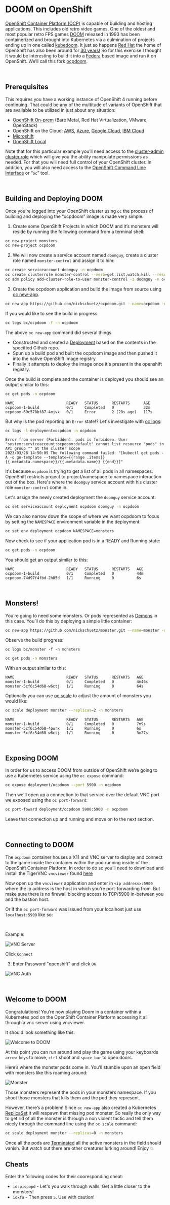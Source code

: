 # DOOM on OpenShift

[OpenShift Container Platform (OCP)](https://www.openshift.com) is capable of building and hosting applications. This includes old retro video games. One of the oldest and most popular retro FPS games [DOOM](https://en.wikipedia.org/wiki/Doom_(1993_video_game)) released in 1993 has been containerized and brought into Kubernetes via a culmination of projects ending up in one called [kubedoom](https://github.com/storax/kubedoom). It just so happens [Red Hat](www.redhat.com) the home of OpenShift has also been around for [30 years!](https://twitter.com/i/status/1640053183400771584) So for this exercise I thought it would be interesting to build it into a [Fedora](https://getfedora.org/) based image and run it on OpenShift. We’ll call this fork [ocpdoom](https://github.com/nickschuetz/ocpdoom).

<br>

## Prerequisites

This requires you have a working instance of OpenShift 4 running before continuing. That could be any of the multitude of variants of OpenShift that are available to be utilized in just about any situation:

* [OpenShift On-prem](https://docs.openshift.com/container-platform/4.12/installing/installing_on_prem_assisted/installing-on-prem-assisted.html) (Bare Metal, Red Hat Virtualization, VMware, OpenStack)
* OpenShift on the Cloud: [AWS](https://aws.amazon.com/rosa/), [Azure](https://azure.microsoft.com/en-us/products/openshift), [Google Cloud](https://console.cloud.google.com/marketplace/browse?q=red%20hat%20openshift&pli=1), [IBM Cloud](https://www.ibm.com/cloud/openshift)
* [Microshift](https://github.com/openshift/microshift)
* <a href="https://developers.redhat.com/products/openshift-local/overview" target="_blank">OpenShift Local</a>

Note that for this particular example you’ll need access to the [cluster-admin cluster role](https://docs.openshift.com/container-platform/4.12/authentication/using-rbac.html#:~:text=Cluster%20administrators%20can%20use%20the,has%20access%20to%20their%20projects.) which will give you the ability manipulate permissions as needed. For that you will need full control of your OpenShift cluster. In addition, you will also need access to the [OpenShift Command Line Interface](https://docs.openshift.com/container-platform/4.12/cli_reference/openshift_cli/getting-started-cli.html) or “`oc`” tool.

<br>

## Building and Deploying DOOM

Once you’re logged into your OpenShift cluster using `oc` the process of building and deploying the “ocpdoom” image is made very simple.

1. Create some OpenShift Projects in which DOOM and it’s monsters will reside by running the following command from a terminal shell:

```bash
oc new-project monsters
oc new-project ocpdoom
```

2. We will now create a service account named `doomguy`, create a cluster role named `monster-control` and assign it to him:

```bash
oc create serviceaccount doomguy -n ocpdoom
oc create clusterrole monster-control --verb=get,list,watch,kill --resource=pods
oc adm policy add-cluster-role-to-user monster-control -z doomguy -n ocpdoom
```

3. Create the ocpdoom application and build the image from source using [oc new-app](https://docs.openshift.com/container-platform/latest/applications/creating_applications/creating-applications-using-cli.html).

```bash
oc new-app https://github.com/nickschuetz/ocpdoom.git --name=ocpdoom -n ocpdoom
```
If you would like to see the build in progress:
```bash
oc logs bc/ocpdoom -f -n ocpdoom
```

The above `oc new-app` command did several things.
* Constructed and created a [Deployment](https://docs.openshift.com/container-platform/latest/applications/deployments/what-deployments-are.html) based on the contents in the specified Github repo.
* Spun up a build pod and built the ocpdoom image and then pushed it into the native OpenShift image registry
* Finally it attempts to deploy the image once it's present in the openshift registry. 

Once the build is complete and the container is deployed you should see an output similar to this:

```bash
oc get pods -n ocpdoom
```

```console
NAME                       READY   STATUS      RESTARTS      AGE
ocpdoom-1-build            0/1     Completed   0             32m
ocpdoom-69c578bf87-4mjvx   0/1     Error       2 (28s ago)   117s
```
But why is the pod reporting an `Error` state!? Let's investigate with [oc logs](https://docs.openshift.com/container-platform/latest/logging/viewing-resource-logs.html):

```bash
oc logs -l deployment=ocpdoom -n ocpdoom
```
```console
Error from server (Forbidden): pods is forbidden: User "system:serviceaccount:ocpdoom:default" cannot list resource "pods" in API group "" at the cluster scope
2023/03/28 14:50:09 The following command failed: "[kubectl get pods -A -o go-template --template={{range .items}}{{.metadata.namespace}}/{{.metadata.name}} {{end}}]"
```

It's because `ocpdoom` is trying to get a list of all pods in all namespaces. OpenShift restricts project to project/namespace to namespace interaction out of the box. Here's where the `doomguy` service account with his cluster role `monster-control` come in.

Let's assign the newly created deployment the `doomguy` service account:
```bash
oc set serviceaccount deployment ocpdoom doomguy -n ocpdoom
```
We can also narrow down the scope of where we want ocpdoom to focus by setting the `NAMESPACE` environment variable in the deployment:

```bash
oc set env deployment ocpdoom NAMESPACE=monsters
```

Now check to see if your application pod is in a READY and Running state:

```bash
oc get pods -n ocpdoom
```

You should get an output similar to this:

```console
NAME                       READY   STATUS      RESTARTS   AGE
ocpdoom-1-build            0/1     Completed   0          44m
ocpdoom-74d97f4fbd-2h85d   1/1     Running     0          6s
```

<br>

## Monsters!

You’re going to need some monsters. Or pods represented as [Demons](https://doom.fandom.com/wiki/Demon) in this case. You’ll do this by deploying a simple little container:


```bash
oc new-app https://github.com/nickschuetz/monster.git --name=monster -n monsters
```

Observe the build progress:
```
oc logs bc/monster -f -n monsters
```

```bash
oc get pods -n monsters
```
With an output similar to this:
```console
NAME                       READY   STATUS      RESTARTS   AGE
monster-1-build            0/1     Completed   0          4m46s
monster-5cf6c54d68-w6ctj   1/1     Running     0          64s
```

Optionally you can use [oc scale](https://docs.openshift.com/container-platform/latest/cli_reference/openshift_cli/developer-cli-commands.html#oc-scale) to adjust the amount of monsters you would like:
```bash
oc scale deployment monster --replicas=2 -n monsters
```
```console
NAME                       READY   STATUS      RESTARTS   AGE
monster-1-build            0/1     Completed   0          7m9s
monster-5cf6c54d68-4pwrx   1/1     Running     0          6s
monster-5cf6c54d68-w6ctj   1/1     Running     0          3m27s
```

<br>

## Exposing DOOM

In order for us to access DOOM from outside of OpenShift we’re going to use a Kubernetes service using the `oc expose` command:

```bash
oc expose deployment/ocpdoom --port 5900 -n ocpdoom
```

Then we'll open up a connection to that service over the default VNC port we exposed using the `oc port-forward`:

```bash
oc port-foward deployment/ocpdoom 5900:5900 -n ocpdoom
```

Leave that connection up and running and move on to the next section.

<br>

## Connecting to DOOM

The `ocpdoom` container houses a X11 and VNC server to display and connect to the game inside the container within the pod running inside of the OpenShift Container Platform. In order to do so you’ll need to download and install the TigerVNC `vncviewer` found [here](https://sourceforge.net/projects/tigervnc/files/stable/)

Now open up the `vncviewer` application and enter in `<ip address>:5900` where the ip address is the host in which you're port-forwarding from. But make sure there is no firewall blocking access to TCP/5900 in-between you and the bastion host. 

Or if the `oc port-forward` was issued from your localhost just use `localhost:5900` like so:


<br>

Example:

![VNC Server](assets/images/vnc-server.png)

Click `Connect`

3. Enter Password "openshift" and click `OK`

![VNC Auth](assets/images/vnc-auth.png)

<br>

## Welcome to DOOM

Congratulations! You’re now playing Doom in a container within a Kubernetes pod on the OpenShift Container Platform accessing it all through a vnc server using vncviewer. 

It should look something like this:

![Welcome to DOOM](assets/images/doom-begin.png)

At this point you can run around and play the game using your keyboards `arrow keys` to move, `ctrl` shoot and `space bar` to open doors. 

Here’s where the monster pods come in. You’ll stumble upon an open field with monsters like this roaming around:

![Monster](assets/images/monster-pod.png)

Those monsters represent the pods in your monsters namespace. If you shoot those monsters that kills them and the pod they represent.

However, there’s a problem! Since `oc new-app` also created a Kubernetes [ReplicaSet](https://kubernetes.io/docs/concepts/workloads/controllers/replicaset/) it will respawn that missing pod monster. So really the only way to get rid of all the monster is through a non violent tactic and tell them nicely through the command line using the `oc scale` command:

```bash
oc scale deployment monster --replicas=0 -n monsters 
```

Once all the pods are [Terminated](https://kubernetes.io/docs/concepts/workloads/pods/pod-lifecycle/#container-state-terminated) all the active monsters in the field should vanish. But watch out there are other creatures lurking around! Enjoy :boom:

## Cheats

Enter the following codes for their cooresponding cheat:

* `idspispopd` - Let's you walk through walls. Get a little closer to the monsters!
* `idkfa` - Then press `5`. Use with caution!

